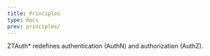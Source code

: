 ```yaml
---
title: Principles
type: docs
prev: principles/
---
```


ZTAuth* redefines authentication (AuthN) and authorization (AuthZ).
